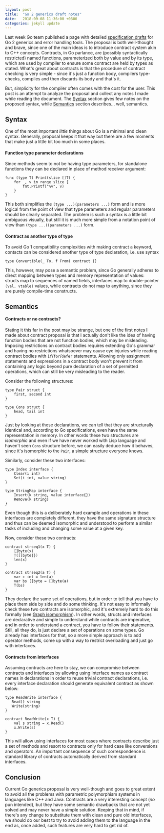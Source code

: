 ```yaml
---
layout: post
title:  "Go 2 generics draft notes"
date:   2018-09-08 11:36:00 +0300
categories: jekyll update
---
```


Last week Go team published a page with detailed [specification drafts][1] for
Go 2 generics and error handling tools. The proposal is both well-thought and
brave, since one of the main ideas is to introduce contract system akin to C++
concepts. Contracts, in Go parlance, are (possibly syntactically restricted)
named functions, parameterized both by value and by its type, which are used by
compiler to ensure some contract are held by types as stated. What's great about
contracts is that the procedure of contract checking is very simple - since it's
just a function body, compilers type-checks, compiles and then discards its body
and that's it.

But, simplicity for the compiler often comes with the cost for the user. This
post is an attempt to analyze the proposal and collect any notes I made while
reading the document. The [Syntax](#syntax) section gives few notes on the
proposed syntax, while [Semantics](#semantics) section describes... well,
semantics.




## Syntax
One of the most important *little* things about Go is a minimal and clean
syntax. Generally, proposal keeps it that way but there are a few moments that
make just a little bit too much in some places.

#### Function type parameter declarations
Since methods seem to not be having type parameters, for standalone functions
they can be declared in place of method receiver argument:


```golang
func (type T) Print(slice []T) {
    for _, v in range slice {
        fmt.Printf("%v", v)
    }
}
```

This both simplifies the `(type ...)(parameters ...)` form and is more logical
from the point of view that type parameters and regular parameters should be
clearly separated. The problem is such a syntax is a little bit ambiguous
visually, but still it is much more simple from a notation point of view than
`(type ...)(parameters ...)` form.

#### Contract as another type of type
To avoid Go 1 compatibility complexities with making contract a keyword,
contacts can be considered another type of type declaration, i.e. use syntax

```golang
type Convertible(_ To, f From) contract {}
```

This, however, may pose a semantic problem, since Go generally adheres to direct
mapping between types and memory representation of values: structs map to
sequences of named fields, interfaces map to double-pointer `(val, vtable)`
values, while contracts do not map to anything, since they are purely
compile-time constructs.




## Semantics

#### Contracts or no contracts?
Stating it this far in the post may be strange, but one of the first notes I
made about contract proposal is that I actually don't like the idea of having
function bodies that are not function bodies, which may be misleading. Imposing
restrictions on contract bodies requires extending Go's grammar and having no
restrictions whatsoever may cause eye injuries while reading contract bodies
with `if`/`for`/`defer` statements. Allowing only assignment statements and
expressions in a contract body won't prevent it from containing any logic beyond
pure declaration of a set of permitted operations, which can still be very
misleading to the reader.

Consider the following structures:

```golang
type Pair struct {
    first, second int
}

type Cons struct {
    head, tail int
}
```

Just by looking at these declarations, we can tell that they are structurally
identical and, according to Go specifications, even have the same representation
in memory. In other words these two structures are *isomorphic* and even if we
have never worked with Lisp language and haven't seen `Cons` structure before,
we can easily deduce how it behaves, since it's isomorphic to the `Pair`, a
simple structure everyone knows.

Similarly, consider these two interfaces:

```golang
type Index interface {
    Clear(i int)
    Set(i int, value string)
}

type StringMap interface {
    Insert(k string, value interface{})
    Remove(k string)
}
```

Even though this is a deliberately hard example and operations in these
interfaces are completely different, they have the same signature structure and
thus can be deemed isomorphic and understood to perform a similar tasks of
including and changing some value at a given key.

Now, consider these two contracts:

```golang
contract strseq1(x T) {
	[]byte(x)
	T([]byte{})
	len(x)
}

contract strseq2(a T) {
    var c int = len(a)
    var bs []byte = []byte(a)
    T(bs)
}
```

They declare the same set of operations, but in order to tell that you have to
place them side by side and do some thinking. It's not easy to informally check
these two contracts are isomorphic, and it's extremely hard to do this formally
(see [Graph isomorphism][2]). In other words, structs and interfaces are
declarative and simple to understand while contracts are imperative, and in
order to understand a contract, you have to follow their statements. Still, all
they do, is just declare a set of operations on some types. Go already has
interfaces for that, so a more simple approach is to add operator methods, come
up with a way to restrict overloading and just go with interfaces.

#### Contracts from interfaces
Assuming contracts are here to stay, we can compromise between contracts and
interfaces by allowing using interface names as contract names in declarations
in order to reuse trivial contract declarations, i.e. every interface
declaration should generate equivalent contract as shown below:

```golang
type ReadWrite interface { 
   Read() string
   Write(string)
}

contract ReadWrite(x T) {
    val s string = x.Read()
    x.Write(s)
}
```

This will allow using interfaces for most cases where contracts describe just a
set of methods and resort to contracts only for hard case like conversions and
operators. An important consequence of such correspondence is standard library
of contracts automatically derived from standard interfaces.

## Conclusion
Current Go generics proposal is very well-though and goes to great extent to
avoid all the problems with parametric polymorphism systems in languages like
C++ and Java. Contracts are a very interesting concept (_no_ pun intended), but
they have some semantic drawbacks that are not yet solved and may never have a
simple solution. Keeping that in mind, if there's any change to substitute them
with clean and pure old interfaces, we should do our best to try to avoid adding
them to the language in the end as, once added, such features are very hard to
get rid of.

[1]: https://go.googlesource.com/proposal/+/master/design/go2draft.md
[2]: https://en.wikipedia.org/wiki/Graph_isomorphism
